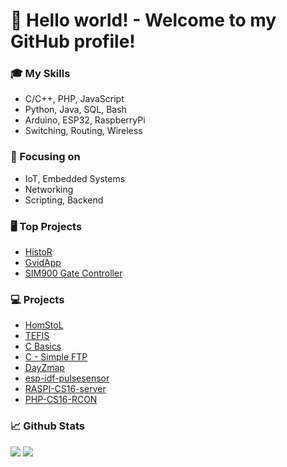 # 👋 Hello world! - Welcome to my GitHub profile! 

### 🎓 My Skills
- C/C++, PHP, JavaScript
- Python, Java, SQL, Bash
- Arduino, ESP32, RaspberryPi
- Switching, Routing, Wireless

### 📖 Focusing on
- IoT, Embedded Systems
- Networking
- Scripting, Backend

### 🖥️ Top Projects
- [HistoR](https://github.com/F3lda/BP-HistoR)
- [GvidApp](https://github.com/F3lda/GvidApp)
- [SIM900 Gate Controller](https://github.com/F3lda/arduino-SIM900_example/tree/master/examples/SIM900_gate)

### 💻 Projects
- [HomStoL](https://github.com/F3lda/HomStoL)
- [TEFIS](https://github.com/F3lda/TEFIS)
- [C Basics](https://github.com/F3lda/c-basics)
- [C - Simple FTP](https://github.com/F3lda/c-RFC913_implementation)
- [DayZmap](https://github.com/F3lda/DayZmap)
- [esp-idf-pulsesensor](https://github.com/F3lda/esp-idf-pulsesensor)
- [RASPI-CS16-server](https://github.com/F3lda/RASPI-CS16-server)
- [PHP-CS16-RCON](https://github.com/F3lda/PHP-CS16-RCON)

### 📈 Github Stats
![](http://github-profile-summary-cards.vercel.app/api/cards/repos-per-language?username=F3lda&theme=dracula) 
![](http://github-profile-summary-cards.vercel.app/api/cards/most-commit-language?username=F3lda&theme=dracula)

<!-- https://github-profile-summary-cards.vercel.app/api/cards/profile-details?username=F3lda&theme=dracula -->
<!-- https://github-stats-alpha.vercel.app/api?username=F3lda&cc=22272e&tc=37BCF6&ic=fff&bc=0000 -->

<!--
### Working on


### ✨ Welcome to my GitHub profile! ✨

**F3lda/F3lda** is a ✨ _special_ ✨ repository because its `README.md` (this file) appears on your GitHub profile.

Here are some ideas to get you started:

- 🔭 I’m currently working on ...
- 🌱 I’m currently learning ...
- 👯 I’m looking to collaborate on ...
- 🤔 I’m looking for help with ...
- 💬 Ask me about ...
- 📫 How to reach me: ...
- 😄 Pronouns: ...
- ⚡ Fun fact: ...
-->
